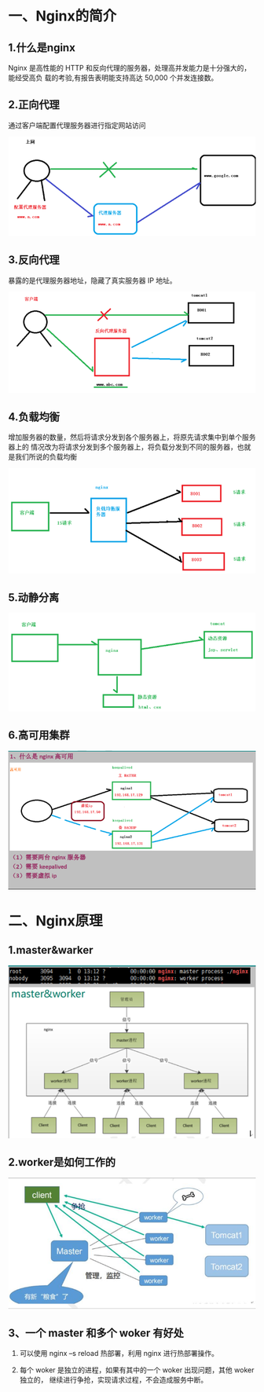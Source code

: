 # 一、Nginx的简介

## 1.什么是nginx

Nginx 是高性能的 HTTP 和反向代理的服务器，处理高并发能力是十分强大的， 能经受高负 载的考验,有报告表明能支持高达 50,000 个并发连接数。

## 2.正向代理

通过客户端配置代理服务器进行指定网站访问

![image-20211109201339875](../images/image-20211109201339875.png)

## 3.反向代理

暴露的是代理服务器地址，隐藏了真实服务器 IP 地址。

![image-20211109201402579](../images/image-20211109201402579.png)

## 4.负载均衡

增加服务器的数量，然后将请求分发到各个服务器上，将原先请求集中到单个服务器上的 情况改为将请求分发到多个服务器上，将负载分发到不同的服务器，也就是我们所说的负载均衡

![image-20211109201904303](../images/image-20211109201904303.png)

## 5.动静分离

![image-20211109202407195](../images/image-20211109202407195.png)

## 6.高可用集群

![image-20211110164136994](../images/image-20211110164136994.png)

# 二、Nginx原理

## 1.master&warker

![image-20211110164311702](../images/image-20211110164311702.png)

## 2.worker是如何工作的

![image-20211110164543737](../images/image-20211110164543737.png)

## 3、一个 master 和多个 woker 有好处

1. 可以使用 nginx –s reload 热部署，利用 nginx 进行热部署操作。

2. 每个 woker 是独立的进程，如果有其中的一个 woker 出现问题，其他 woker 独立的， 继续进行争抢，实现请求过程，不会造成服务中断。

